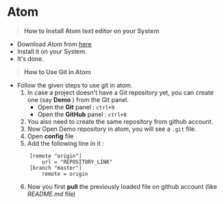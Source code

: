 # Atom
> **How to Install Atom text editor on your System**
- Download *Atom* from [here](https://atom.io/)
- Install it on your System.
- It's done.

> **How to Use Git in Atom**
- Follow the given steps to use git in atom.
    1. In case a project doesn't have a Git repository yet, you can create one (say **Demo** ) from the Git panel.
        - Open the **Git** panel : `ctrl+9`
        - Open the **GitHub** panel : `ctrl+8`
    2. You also need to create the same repository from github account.  
    3. Now Open Demo repository in atom, you will see a `.git` file.
    4. Open **config** file .
    5. Add the following line in it :
    ```    
        [remote "origin"]
            url = "REPOSITORY_LINK"
        [branch "master"]
            remote = origin
    ```
    6. Now you first **pull** the previously loaded file on github account (like *README.md* file)